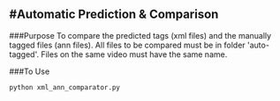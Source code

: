 #Automatic Prediction & Comparison
---

###Purpose
To compare the predicted tags (xml files) and the manually tagged files (ann files).
All files to be compared must be in folder 'auto-tagged'.
Files on the same video must have the same name.

###To Use
```bash
python xml_ann_comparator.py
```